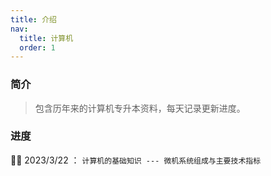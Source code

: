 ```yaml
---
title: 介绍
nav:
  title: 计算机
  order: 1
---
```


### 简介

> 包含历年来的计算机专升本资料，每天记录更新进度。


### 进度
👨‍💻 2023/3/22 ： `计算机的基础知识 --- 微机系统组成与主要技术指标`